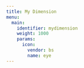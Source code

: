 ```yaml
---
title: My Dimension
menu:
  main:
    identifier: mydimension
    weight: 1000
    params:
      icon:
        vendor: bs
        name: eye
---
```

